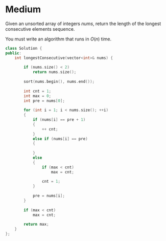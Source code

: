 # Medium

Given an unsorted array of integers $nums$, return the length of the longest consecutive elements sequence.

You must write an algorithm that runs in $O(n)$ time.

```cpp
class Solution {
public:
    int longestConsecutive(vector<int>& nums) {
        
        if (nums.size() < 2)
            return nums.size();
        
        sort(nums.begin(), nums.end());
        
        int cnt = 1;
        int max = 0;
        int pre = nums[0];
        
        for (int i = 1; i < nums.size(); ++i)
        {
            if (nums[i] == pre + 1)
            {
                ++ cnt;
            }
            else if (nums[i] == pre)
            {
                
            }
            else
            {
                if (max < cnt)
                    max = cnt;
                
                cnt = 1;
            }
            
            pre = nums[i];
        }
        
        if (max < cnt)
            max = cnt;
        
        return max;
    }
};
```
